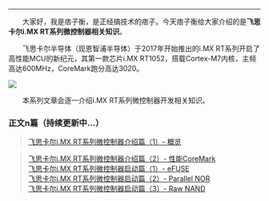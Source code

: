 ----
　　大家好，我是痞子衡，是正经搞技术的痞子。今天痞子衡给大家介绍的是**飞思卡尔i.MX RT系列微控制器相关知识**。  

　　飞思卡尔半导体（现恩智浦半导体）于2017年开始推出的i.MX RT系列开启了高性能MCU的新纪元，其第一款芯片i.MX RT1052，搭载Cortex-M7内核，主频高达600MHz，CoreMark跑分高达3020。  

<img src="http://odox9r8vg.bkt.clouddn.com/image/cnblogs/i.MXRT_overview.PNG" style="zoom:100%" />

　　本系列文章会逐一介绍i.MX RT系列微控制器开发相关知识。  

### 正文n篇（持续更新中...）

> [飞思卡尔i.MX RT系列微控制器介绍篇（1）- 概览](http://www.cnblogs.com/henjay724/p/8556171.html)  

> [飞思卡尔i.MX RT系列微控制器介绍篇（2）- 性能CoreMark](http://www.cnblogs.com/henjay724/p/8727199.html)  
> [飞思卡尔i.MX RT系列微控制器启动篇（1）- eFUSE]()  
> [飞思卡尔i.MX RT系列微控制器启动篇（2）- Parallel NOR]()  
> [飞思卡尔i.MX RT系列微控制器启动篇（3）- Raw NAND]()  

